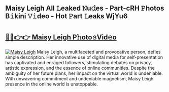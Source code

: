 ## Maisy Leigh All 𝙻eaked 𝙽u𝚍es - Part-cRH 𝙿hotos B𝚒kini 𝚅𝚒deo - Hot 𝙿art 𝙻eaks WjYu6

# <h2><a href="http://ld455eq.urlbe.top/?page=Maisy+Leigh">🔗🔗👉👉 Maisy Leigh P𝚑oto𝚜Vid𝚎o</a></h2>

[![Maisy Leigh](https://i.imgur.com/eBuTRDB.gif)](http://ld455eq.urlbe.top/?page=Maisy+Leigh)
Maisy Leigh, a multifaceted and provocative person, defies simple description. Her innovative use of digital media for self-presentation has captivated and enraged followers, stimulating debates on privacy, artistic expression, and the essence of online communities. Despite the ambiguity of her future plans, her impact on the virtual world is undeniable. With unwavering commitment and undeniable magnetism, Maisy Leigh presence in the online world is unstoppable.
